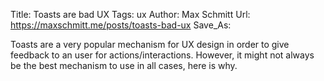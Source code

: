 Title: Toasts are bad UX
Tags: ux
Author: Max Schmitt
Url: https://maxschmitt.me/posts/toasts-bad-ux
Save_As:

Toasts are a very popular mechanism for UX design in order to give feedback to an user for actions/interactions. However, it might not always be the best mechanism to use in all cases, here is why.
